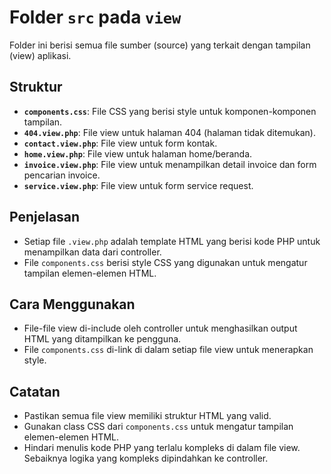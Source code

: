 # Folder `src` pada `view`

Folder ini berisi semua file sumber (source) yang terkait dengan tampilan (view) aplikasi.

## Struktur

-   **`components.css`**: File CSS yang berisi style untuk komponen-komponen tampilan.
-   **`404.view.php`**: File view untuk halaman 404 (halaman tidak ditemukan).
-   **`contact.view.php`**: File view untuk form kontak.
-   **`home.view.php`**: File view untuk halaman home/beranda.
-   **`invoice.view.php`**: File view untuk menampilkan detail invoice dan form pencarian invoice.
-   **`service.view.php`**: File view untuk form service request.

## Penjelasan

-   Setiap file `.view.php` adalah template HTML yang berisi kode PHP untuk menampilkan data dari controller.
-   File `components.css` berisi style CSS yang digunakan untuk mengatur tampilan elemen-elemen HTML.

## Cara Menggunakan

-   File-file view di-include oleh controller untuk menghasilkan output HTML yang ditampilkan ke pengguna.
-   File `components.css` di-link di dalam setiap file view untuk menerapkan style.

## Catatan

-   Pastikan semua file view memiliki struktur HTML yang valid.
-   Gunakan class CSS dari `components.css` untuk mengatur tampilan elemen-elemen HTML.
-   Hindari menulis kode PHP yang terlalu kompleks di dalam file view. Sebaiknya logika yang kompleks dipindahkan ke controller.